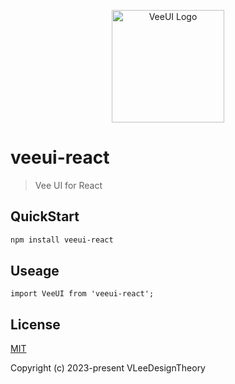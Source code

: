 <p align="center">
  <a href="https://github.com/vleedesigntheory/veeui-plugin-photoshop" title="VeeUI Photoshop 插件"><img alt="VeeUI Logo" src="https://vleedesigntheory.github.io/design/vi/veevi20200808/veedesign.png" width="180"></a>
</p>

# veeui-react

> Vee UI for React
## QuickStart

```bash
npm install veeui-react
```

## Useage

```
import VeeUI from 'veeui-react';
```

## License

[MIT](http://opensource.org/licenses/MIT)

Copyright (c) 2023-present VLeeDesignTheory